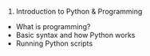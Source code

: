 1. Introduction to Python & Programming
* What is programming?
* Basic syntax and how Python works
* Running Python scripts